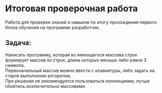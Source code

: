 # Итоговая проверочная работа <br/>
Работа для проверки знаний и навыков по итогу прохождения первого блока обучения на программе разработчик.
## Задача:<br/>
Написать программу, которая из имеющегося массива строк формирует массив из строк, длина которых меньше либо равна 3 символа.  
Первоначальный массив можно ввести с клавиатуры, либо задать на старте выполнения алгоритма.  
При решении не рекомендуется пользоваться коллекциями, лучше обойтись исключительно массивами.  



